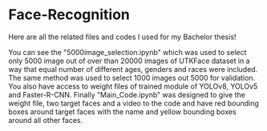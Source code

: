 # Face-Recognition
Here are all the related files and codes I used for my Bachelor thesis!

You can see the "5000image_selection.ipynb" which was used to select only 5000 image out of over than 20000 images of UTKFace dataset in a way that equal number of different ages, genders and races were included. The same method was used to select 1000 images out 5000 for validation. 
You also have access to weight files of trained module of YOLOv8, YOLOv5 and Faster-R-CNN.
Finally "Main_Code.ipynb" was designed to give the weight file, two target faces and a video to the code and have red bounding boxes around target faces with the name and yellow bounding boxes around all other faces.
